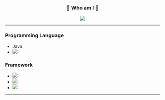 <h3 align='center'>🌱  Who am I  🌱</h3>

<p align='center'>
<a href="https://www.linkedin.com/in/su-yeon-koo-7222292b4/" target="_blank"><img src="https://img.shields.io/badge/LinkedIn-0A66C2?style=for-the-badge&logo=LinkedIn&logoColor=FFFF"/></a>
</p>


- - -
### Programming Language
- Java</br>
- <a href="" target="_blank"><img src="https://img.shields.io/badge/Python-3776AB?style=for-the-badge&logo=Python&logoColor=FFFF"/></a>


### Framework
- <a href="" target="_blank"><img src="https://img.shields.io/badge/Spring Boot-6DB33F?style=for-the-badge&logo=Spring Boot&logoColor=FFFF"/></a>
- <a href="" target="_blank"><img src="https://img.shields.io/badge/Django-092E20?style=for-the-badge&logo=Django&logoColor=FFFF"/></a>
- <a href="" target="_blank"><img src="https://img.shields.io/badge/React-61DAFB?style=for-the-badge&logo=React&logoColor=FFFF"/></a>

- - -
